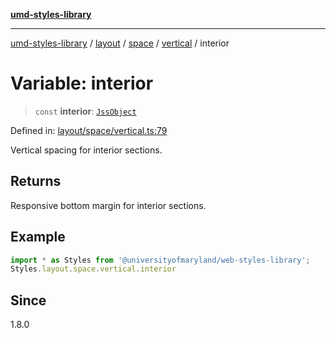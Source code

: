 [**umd-styles-library**](../../../../../../README.md)

***

[umd-styles-library](../../../../../../modules.md) / [layout](../../../../../README.md) / [space](../../../README.md) / [vertical](../README.md) / interior

# Variable: interior

> `const` **interior**: [`JssObject`](../../../../../../utilities/namespaces/transform/type-aliases/JssObject.md)

Defined in: [layout/space/vertical.ts:79](https://github.com/UMD-Digital/design-system/blob/2d95010ba8e3e1595ebab66599330577b600c5fb/packages/styles/source/layout/space/vertical.ts#L79)

Vertical spacing for interior sections.

## Returns

Responsive bottom margin for interior sections.

## Example

```typescript
import * as Styles from '@universityofmaryland/web-styles-library';
Styles.layout.space.vertical.interior
```

## Since

1.8.0
